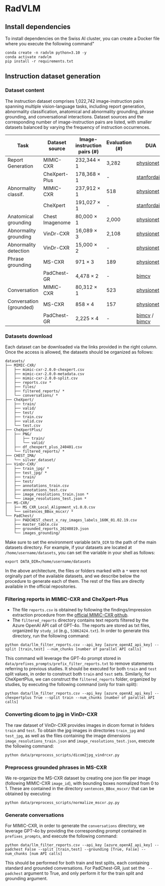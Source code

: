 # RadVLM

## Install dependencies
To install dependencies on the Swiss AI cluster, you can create a Docker file where you execute the following command"
```
conda create -n radvlm python=3.10 -y
conda activate radvlm
pip install -r requirements.txt
```

## Instruction dataset generation

### Dataset content
The instruction dataset comprises 1,022,742 image-instruction pairs spanning multiple vision-language tasks, including report generation, abnormality classification, anatomical and abnormality grounding, phrase grounding, and conversational interactions. Dataset sources and the corresponding number of image-instruction pairs are listed, with smaller datasets balanced by varying the frequency of instruction occurrences.

| Task                    | Dataset source    | Image-instruction pairs (#) | Evaluation (#) | DUA                                                                                                                                          |
|-------------------------|-------------------|-----------------------------|----------------|----------------------------------------------------------------------------------------------------------------------------------------------|
| Report Generation       | MIMIC-CXR         | 232,344 × 1                 | 3,282          | [physionet](https://www.physionet.org/content/mimic-cxr-jpg/2.1.0/)                                                                                 |
|                         | CheXpert-Plus     | 178,368 × 1                 | -              | [stanfordaimi](https://stanfordaimi.azurewebsites.net/datasets/5158c524-d3ab-4e02-96e9-6ee9efc110a1)                                                   |
| Abnormality classif.    | MIMIC-CXR         | 237,912 × 1                 | 518            | [physionet](https://www.physionet.org/content/mimic-cxr-jpg/2.1.0/)                                                                                 |
|                         | CheXpert          | 191,027 × 1                 | -              | [stanfordaimi](https://stanfordaimi.azurewebsites.net/datasets/8cbd9ed4-2eb9-4565-affc-111cf4f7ebe2)                                                   |
| Anatomical grounding    | Chest Imagenome   | 80,000 × 1                  | 2,000          | [physionet](https://physionet.org/content/chest-imagenome/1.0.0/)                                                                                    |
| Abnormality grounding   | VinDr-CXR         | 16,089 × 3                  | 2,108          | [physionet](https://physionet.org/content/vindr-cxr/1.0.0/)                                                                                         |
| Abnormality detection   | VinDr-CXR         | 15,000 × 2                  | -              | [physionet](https://physionet.org/content/vindr-cxr/1.0.0/)                                                                                         |
| Phrase grounding        | MS-CXR            | 971 × 3                     | 189            | [physionet](https://physionet.org/content/ms-cxr/0.1/)                                                                                              |
|                         | PadChest-GR       | 4,478 × 2                   | -              | [bimcv](https://bimcv.cipf.es/bimcv-projects/padchest-gr/)                                                  |
| Conversation            | MIMIC-CXR         | 80,312 × 1                  | 523            | [physionet](https://www.physionet.org/content/mimic-cxr-jpg/2.1.0/)                                                                                 |
| Conversation (grounded) | MS-CXR            | 858 × 4                     | 157            | [physionet](https://physionet.org/content/ms-cxr/0.1/)                                                                                              |
|                         | PadChest-GR       | 2,225 × 4                   | -              | [bimcv](https://bimcv.cipf.es/bimcv-projects/padchest) / [bimcv](https://bimcv.cipf.es/bimcv-projects/padchest-gr/)                                                  |

### Datasets download 

Each dataset can be downloaded via the links provided in the right column. Once the access is allowed, the datasets should be organized as follows: 
```
datasets/
├── MIMIC-CXR/
│   ├── mimic-cxr-2.0.0-chexpert.csv
│   ├── mimic-cxr-2.0.0-metadata.csv
│   ├── mimic-cxr-2.0.0-split.csv
│   ├── reports.csv * 
│   ├── files/
│   ├── filtered_reports/ *
│   └── conversations/ *
├── CheXpert/
│   ├── train/
│   ├── valid/
│   ├── test/
│   ├── train.csv
│   ├── valid.csv
│   └── test.csv
├── CheXpertPlus/
│   ├── PNG/
│   │   ├── train/
│   │   └── valid/
│   ├── df_chexpert_plus_240401.csv
│   └── filtered_reports/ * 
├── CHEST_IMA/
│   └── silver_dataset/
├── VinDr-CXR/
│   ├── train_jpg/ * 
│   ├── test_jpg/ * 
│   ├── train/
│   ├── test/
│   ├── annotations_train.csv
│   ├── annotations_test.csv
│   ├── image_resolutions_train.json * 
│   └── image_resolutions_test.json * 
├── MS-CXR/
│   ├── MS_CXR_Local_Alignment_v1.0.0.csv
│   └── sentences_BBox_mscxr/ * 
└── PadChest/
    ├── PADCHEST_chest_x_ray_images_labels_160K_01.02.19.csv
    ├── master_table.csv
    ├── grounded_reports_20240819.json
    └── images_grounding/
```
Make sure to set the environment variable `DATA_DIR` to the path of the main datasets directory. For example, if your datasets are located at `/home/username/datasets`, you can set the variable in your shell as follows:
```
export DATA_DIR=/home/username/datasets
```
In the above architecture, the files or folders marked with a `*` were not orginally part of the available datasets, and we describe below the procedure to generate each of them. The rest of the files are directly available in the official repositories. 

### Filtering reports in MIMIC-CXR and CheXpert-Plus
- The file `reports.csv` is obtained by following the findings/impression extraction procedure from the [official MIMIC-CXR github](https://github.com/MIT-LCP/mimic-cxr/tree/master/txt). 
- The `filtered_reports` directory contains text reports filtered by the Azure OpenAI API call of GPT-4o. The reports are stored as txt files, organized by `study_id` (e.g., `53862424.txt`). In order to generate this directory, run the following command:
```
python data/llm_filter_reports.csv --api_key [azure_openAI_api_key] --split [train,test] --num_chunks [number of parallel API calls] 
```
This command will leverage the GPT-4o prompt stored in `data/prefixes_prompts/prefix_filter_reports.txt` to remove statements referring to previous studies. It should be executed for both `train` and `test` split values, in order to construct both `train` and `test` sets. 
Similarly, for CheXpertPlus, we can construct the `filtered_reports` folder, organized by studies, by executing the following command (only for train split):
```
python data/llm_filter_reports.csv --api_key [azure_openAI_api_key] --chexpertplus True --split train --num_chunks [number of parallel API calls] 
```

### Converting dicom to jpg in VinDr-CXR
The raw dataset of VinDr-CXR provides images in dicom format in folders `train` and `test`. To obtain the jpg images in directories `train_jpg` and `test_jpg`, as well as the files containing the image dimensions `image_resolutions_train.json` and `image_resolutions_test.json`, execute the following command:
```
python data/preprocess_scripts/dicom2jpg_vindrcxr.py
```

### Preprocess grounded phrases in MS-CXR
We re-organize the MS-CXR dataset by creating one json file per image (following MIMIC-CXR `image_id`), with bounding boxes normalized from 0 to 1. These are contained in the directory `sentences_BBox_mscxr/` that can be obtained by executing:
```
python data/preprocess_scripts/normalize_mscxr.py.py
```

### Generate conversations 
For MIMIC-CXR, in order to generate the `conversations` directory, we leverage GPT-4o by providing the corresponding prompt contained in `prefixes_prompts`, and execute the following command:
``` 
python data/llm_filter_reports.csv --api_key [azure_openAI_api_key] --padchest False --split [train,test] --grounding [True, False] --num_chunks [num API calls]
```
This should be performed for both train and test splits, each containing standard and grounded conversations. 
For PadChest-GR, just set the ` --padchest` argument to True, and only perform it for the train split and grounding argument. 
























